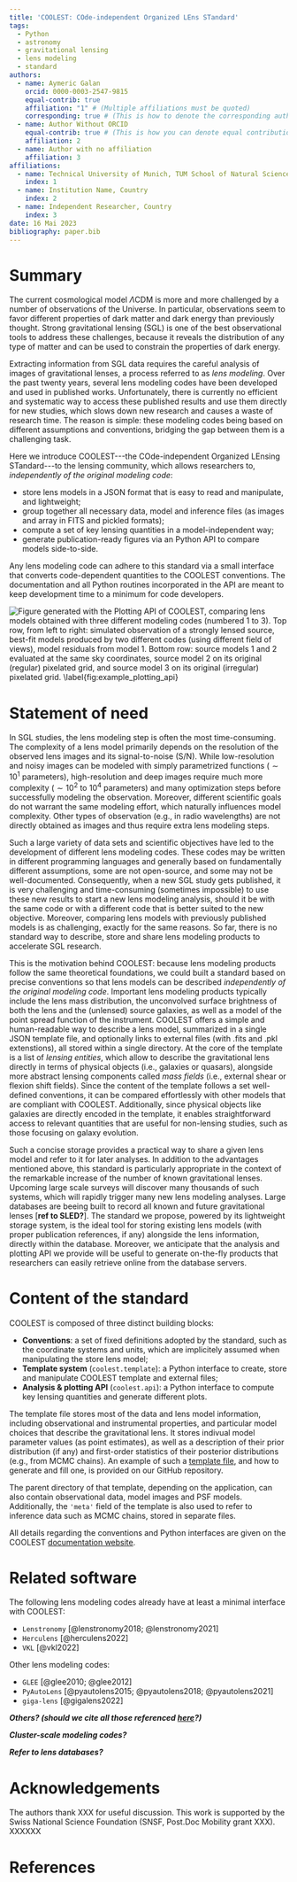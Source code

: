 ```yaml
---
title: 'COOLEST: COde-independent Organized LEns STandard'
tags:
  - Python
  - astronomy
  - gravitational lensing
  - lens modeling
  - standard
authors:
  - name: Aymeric Galan
    orcid: 0000-0003-2547-9815
    equal-contrib: true
    affiliation: "1" # (Multiple affiliations must be quoted)
    corresponding: true # (This is how to denote the corresponding author)
  - name: Author Without ORCID
    equal-contrib: true # (This is how you can denote equal contributions between multiple authors)
    affiliation: 2
  - name: Author with no affiliation
    affiliation: 3
affiliations:
  - name: Technical University of Munich, TUM School of Natural Sciences, Department of Physics, James-Franck-Strasse 1, 85748 Garching, Germany
    index: 1
  - name: Institution Name, Country
    index: 2
  - name: Independent Researcher, Country
    index: 3
date: 16 Mai 2023
bibliography: paper.bib
---
```


# Summary

The current cosmological model $\Lambda$CDM is more and more challenged by a number of observations of the Universe. In particular, observations seem to favor different properties of dark matter and dark energy than previously thought. Strong gravitational lensing (SGL) is one of the best observational tools to address these challenges, because it reveals the distribution of any type of matter and can be used to constrain the properties of dark energy.

Extracting information from SGL data requires the careful analysis of images of gravitational lenses, a process referred to as _lens modeling_. Over the past twenty years, several lens modeling codes have been developed and used in published works. Unfortunately, there is currently no efficient and systematic way to access these published results and use them directly for new studies, which slows down new research and causes a waste of research time. The reason is simple: these modeling codes being based on different assumptions and conventions, bridging the gap between them is a challenging task.

Here we introduce COOLEST---the COde-independent Organized LEnsing STandard---to the lensing community, which allows researchers to, _independently of the original modeling code_:

- store lens models in a JSON format that is easy to read and manipulate, and lightweight;
- group together all necessary data, model and inference files (as images and array in FITS and pickled formats);
- compute a set of key lensing quantities in a model-independent way;
- generate publication-ready figures via an Python API to compare models side-to-side.

Any lens modeling code can adhere to this standard via a small interface that converts code-dependent quantities to the COOLEST conventions. The documentation and all Python routines incorporated in the API are meant to keep development time to a minimum for code developers.

![Figure generated with the Plotting API of COOLEST, comparing lens models obtained with three different modeling codes (numbered 1 to 3). Top row, from left to right: simulated observation of a strongly lensed source, best-fit models produced by two different codes (using different field of views), model residuals from model 1. Bottom row: source models 1 and 2 evaluated at the same sky coordinates, source model 2 on its original (regular) pixelated grid, and source model 3 on its original (irregular) pixelated grid. \label{fig:example_plotting_api}](coolest_plot_example.png)


# Statement of need

In SGL studies, the lens modeling step is often the most time-consuming. The complexity of a lens model primarily depends on the resolution of the observed lens images and its signal-to-noise (S/N). While low-resolution and noisy images can be modeled with simply parametrized functions ($\sim 10^1$ parameters), high-resolution and deep images require much more complexity ($\sim 10^2$ to $10^4$ parameters) and many optimization steps before successfully modeling the observation. Moreover, different scientific goals do not warrant the same modeling effort, which naturally influences model complexity. Other types of observation (e.g., in radio wavelengths) are not directly obtained as images and thus require extra lens modeling steps.

Such a large variety of data sets and scientific objectives have led to the development of different lens modeling codes. These codes may be written in different programming languages and generally based on fundamentally different assumptions, some are not open-source, and some may not be well-documented. Consequently, when a new SGL study gets published, it is very challenging and time-consuming (sometimes impossible) to use these new results to start a new lens modeling analysis, should it be with the same code or with a different code that is better suited to the new objective. Moreover, comparing lens models with previously published models is as challenging, exactly for the same reasons. So far, there is no standard way to describe, store and share lens modeling products to accelerate SGL research.

This is the motivation behind COOLEST: because lens modeling products follow the same theoretical foundations, we could built a standard based on precise conventions so that lens models can be described _independently of the original modeling code_. Important lens modeling products typically include the lens mass distribution, the unconvolved surface brightness of both the lens and the (unlensed) source galaxies, as well as a model of the point spread function of the instrument. COOLEST offers a simple and human-readable way to describe a lens model, summarized in a single JSON template file, and optionally links to external files (with .fits and .pkl extenstions), all stored within a single directory. At the core of the template is a list of _lensing entities_, which allow to describe the gravitational lens directly in terms of physical objects (i.e., galaxies or quasars), alongside more abstract lensing components called _mass fields_ (i.e., external shear or flexion shift fields). Since the content of the template follows a set well-defined conventions, it can be compared effortlessly with other models that are compliant with COOLEST. Additionally, since physical objects like galaxies are directly encoded in the template, it enables straightforward access to relevant quantities that are useful for non-lensing studies, such as those focusing on galaxy evolution.

Such a concise storage provides a practical way to share a given lens model and refer to it for later analyses. In addition to the advantages mentioned above, this standard is particularly appropriate in the context of the remarkable increase of the number of known gravitational lenses. Upcoming large scale surveys will discover many thousands of such systems, which will rapidly trigger many new lens modeling analyses. Large databases are beeing built to record all known and future gravitational lenses [__ref to SLED?__]. The standard we propose, powered by its lightweight storage system, is the ideal tool for storing existing lens models (with proper publication references, if any) alongside the lens information, directly within the database. Moreover, we anticipate that the analysis and plotting API we provide will be useful to generate on-the-fly products that researchers can easily retrieve online from the database servers.

# Content of the standard

COOLEST is composed of three distinct building blocks:

- __Conventions__: a set of fixed definitions adopted by the standard, such as the coordinate systems and units, which are implicitely assumed when manipulating the store lens model;
- __Template system__ (`coolest.template`): a Python interface to create, store and manipulate COOLEST template and external files;
- __Analysis & plotting API__ (`coolest.api`): a Python interface to compute key lensing quantities and generate different plots.

The template file stores most of the data and lens model information, including observational and instrumental properties, and particular model choices that describe the gravitational lens. It stores indivual model parameter values (as point estimates), as well as a description of their prior distribution (if any) and first-order statistics of their posterior distributions (e.g., from MCMC chains). An example of such a [template file](https://github.com/aymgal/COOLEST/blob/main/examples/coolest_template.json), and how to generate and fill one, is provided on our GitHub repository.

The parent directory of that template, depending on the application, can also contain observational data, model images and PSF models. Additionally, the `'meta'` field of the template is also used to refer to inference data such as MCMC chains, stored in separate files.

All details regarding the conventions and Python interfaces are given on the COOLEST [documentation website](https://coolest.readthedocs.io).

<!-- # Mathematics

Single dollars ($) are required for inline mathematics e.g. $f(x) = e^{\pi/x}$

Double dollars make self-standing equations:

$$\Theta(x) = \left\{\begin{array}{l}
0\textrm{ if } x < 0\cr
1\textrm{ else}
\end{array}\right.$$

You can also use plain \LaTeX for equations
\begin{equation}\label{eq:fourier}
\hat f(\omega) = \int_{-\infty}^{\infty} f(x) e^{i\omega x} dx
\end{equation}
and refer to \autoref{eq:fourier} from text. -->

<!-- # Citations

Citations to entries in paper.bib should be in
[rMarkdown](http://rmarkdown.rstudio.com/authoring_bibliographies_and_citations.html)
format.

If you want to cite a software repository URL (e.g. something on GitHub without a preferred
citation) then you can do it with the example BibTeX entry below for @fidgit.

For a quick reference, the following citation commands can be used:
- `@author:2001`  ->  "Author et al. (2001)"
- `[@author:2001]` -> "(Author et al., 2001)"
- `[@author1:2001; @author2:2001]` -> "(Author1 et al., 2001; Author2 et al., 2002)"

# Figures

Figures can be included like this:
![Caption for example figure.\label{fig:example}](figure.png)
and referenced from text using \autoref{fig:example}.

Figure sizes can be customized by adding an optional second parameter:
![Caption for example figure.](figure.png){ width=20% } -->

# Related software

The following lens modeling codes already have at least a minimal interface with COOLEST:

- `Lenstronomy` [@lenstronomy2018; @lenstronomy2021]
- `Herculens` [@herculens2022]
- `VKL` [@vkl2022]

Other lens modeling codes:

- `GLEE` [@glee2010; @glee2012]
- `PyAutoLens` [@pyautolens2015; @pyautolens2018; @pyautolens2021]
- `giga-lens` [@gigalens2022]

**_Others? (should we cite all those referenced [here](https://github.com/lenstronomy/lenstronomy/blob/main/Paper/paper.md)?)_**

**_Cluster-scale modeling codes?_**

**_Refer to lens databases?_**

# Acknowledgements

The authors thank XXX for useful discussion. This work is supported by the Swiss National Science Foundation (SNSF, Post.Doc Mobility grant XXX). XXXXXX

# References
